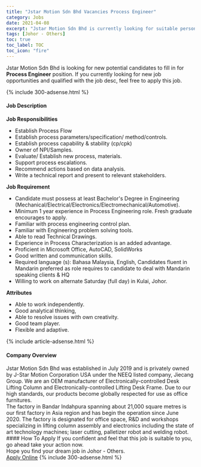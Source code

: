 ```yaml
---
title: "Jstar Motion Sdn Bhd Vacancies Process Engineer" 
category: Jobs 
date: 2021-04-08 
excerpt: "Jstar Motion Sdn Bhd is currently looking for suitable person to fill in the Process Engineer which based in Johor - Others" 
tags: [Johor - Others] 
toc: true 
toc_label: TOC 
toc_icon: "fire" 
--- 
```


<p>Jstar Motion Sdn Bhd is looking for new potential candidates to fill in for <b>Process Engineer</b> position. If you currently looking for new job opportunities and qualified with the job desc, feel free to apply this job.
</p>{% include 300-adsense.html %} 
<div><div><h4>Job Description</h4></div><div><div><span><div><p><strong>Job Responsibilities</strong></p><ul><li>Establish Process Flow</li><li>Establish process parameters/specification/ method/controls.</li><li>Establish process capability &amp; stability (cp/cpk)</li><li>Owner of NPI/Samples.</li><li>Evaluate/ Establish new process, materials.</li><li>Support process escalations.</li><li>Recommend actions based on data analysis.</li><li>Write a technical report and present to relevant stakeholders.</li></ul><p><strong>Job Requirement</strong></p><ul><li>Candidate must possess at least Bachelor's Degree in Engineering (Mechanical/Electrical/Electronics/Electromechanical/Automotive).</li><li>Minimum 1 year experience in Process Engineering role. Fresh graduate encourages to apply.</li><li>Familiar with process engineering control plan.</li><li>Familiar with Engineering problem solving tools.</li><li>Able to read Technical Drawings.</li><li>Experience in Process Characterization is an added advantage.</li><li>Proficient in Microsoft Office, AutoCAD, SolidWorks</li><li>Good written and communication skills.</li><li>Required language (s): Bahasa Malaysia, English, Candidates fluent in Mandarin preferred as role requires to candidate to deal with Mandarin speaking clients &amp; HQ</li><li>Willing to work on alternate Saturday (full day) in Kulai, Johor.</li></ul><p><strong>Attributes</strong></p><ul><li>Able to work independently.</li><li>Good analytical thinking,</li><li>Able to resolve issues with own creativity.</li><li>Good team player.</li><li>Flexible and adaptive.</li></ul></div></span></div></div></div> 
{% include article-adsense.html %} 
<div><div><h4>Company Overview</h4></div><div><div><span><div><div>Jstar Motion Sdn Bhd was established in July 2019 and is privately owned by J-Star Motion Corporation USA under the NEEQ listed company, Jiecang Group. We are an OEM manufacturer of Electronically-controlled Desk Lifting Column and Electronically-controlled Lifting Desk Frame. Due to our high standards, our products become globally respected for use as office furnitures.</div>
<div>The factory in Bandar Indahpura spanning about 21,000 square metres is our first factory in Asia region and has begin the operation since June 2020.&#160;The factory is designated for office space, R&amp;D and workshops specializing in lifting column assembly and electronics including the state of art technology machines; laser cutting, palletizer robot and welding robot.</div></div></span></div></div></div> 
#### How To Apply 
If you confident and feel that this job is suitable to you, go ahead take your action now. <br/> 
Hope you find your dream job in Johor - Others. <br/> 
<a href="https://www.jobstreet.com.my/en/job/process-engineer-4530075?jobId=jobstreet-my-job-4530075&" class="btn btn--info" target="_blank" rel="nofollow noopenner">Apply Online</a> 
{% include 300-adsense.html %} 